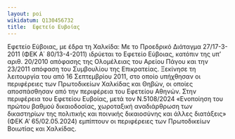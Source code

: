 ```yaml
---
layout: poi
wikidatum: Q130456732
title:  Εφετείο Ευβοίας
---
```


 Εφετείο Εύβοιας, με έδρα τη Χαλκίδα: Με το Προεδρικό Διάταγμα 27/17-3-2011 (ΦΕΚ Α΄ 80/13-4-2011) ιδρύεται το Εφετείο Εύβοιας, κατόπιν της υπ’ αριθ. 20/2010 απόφασης της Ολομέλειας του Αρείου Πάγου και την 23/2011 απόφαση του Συμβουλίου της Επικρατείας. Ξεκίνησε τη λειτουργία του από 16 Σεπτεμβρίου 2011, στο οποίο υπήχθησαν οι περιφέρειες των Πρωτοδικείων Χαλκίδας και Θηβών, οι οποίες αποσπάσθησαν από την περιφέρεια του Εφετείου Αθηνών. Στην περιφέρεια του Εφετείου Ευβοίας, μετά τον Ν.5108/2024 «Ενοποίηση του πρώτου βαθμού δικαιοδοσίας, χωροταξική αναδιάρθρωση των δικαστηρίων της πολιτικής και ποινικής δικαιοσύνης και άλλες διατάξεις» (ΦΕΚ Α’ 65/02.05.2024) εμπίπτουν οι περιφέρειες των Πρωτοδικείων Βοιωτίας και Χαλκίδας. 
